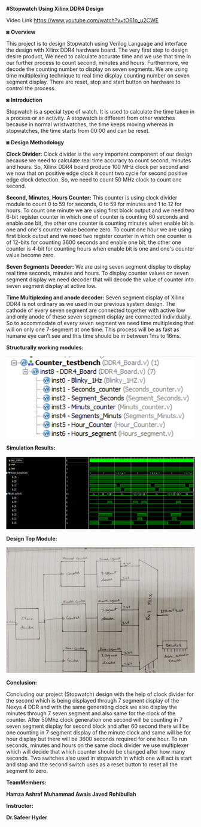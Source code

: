 **#Stopwatch Using Xilinx DDR4 Design**

Video Link
https://www.youtube.com/watch?v=tO61o_u2CWE



◙ **Overview**
	
  This project is to design Stopwatch using Verilog Language and interface the design with Xilinx DDR4 hardware board. The very first step to design desire product, We need to calculate accurate time and we use that time in our further process to count second, minutes and hours. Furthermore, we decode the counting number to display on seven segments. We are using time multiplexing technique to real time display counting number on seven segment display. There are reset, stop and start button on hardware to control the process.

◙ **Introduction**
	
  Stopwatch is a special type of watch. It is used to calculate the time taken in a process or an activity. A stopwatch is different from other watches because in normal wristwatches, the time keeps moving whereas in stopwatches, the time starts from 00:00 and can be reset. 

◙ **Design Methodology**

**Clock Divider:**
	Clock divider is the very important component of our design because we need to calculate real time accuracy to count second, minutes and hours. So, Xilinx DDR4 board produce 100 MHz clock per second and we now that on positive edge clock it count two cycle for second positive edge clock detection. So, we need to count 50 MHz clock to count one second.

**Second, Minutes, Hours Counter:**
	This counter is using clock divider module to count 0 to 59 for seconds, 0 to 59 for minutes and 1 to 12 for hours.
To count one minute we are using first block output and we need two 6-bit register counter in which one of counter is counting 60 seconds and enable one bit, the other one counter is counting minutes when enable bit is one and one's counter value become zero. 
To count one hour we are using first block output and we need two register counter in which one counter is of 12-bits for counting 3600 seconds and enable one bit, the other one counter is 4-bit for counting hours when enable bit is one and one's counter value become zero.

**Seven Segments Decoder:**
	 We are using seven segment display to display real time seconds, minutes and hours. To display counter values on seven segment display we need decoder that will decode the value of counter into seven segment display at active low.

**Time Multiplexing and anode decoder:**
	Seven segment display of Xilinx DDR4 is not ordinary as we used in our previous system design. The cathode of every seven segment are connected together with active low and only anode of these seven segment display are connected individually.  So to accommodate of every seven segment we need time multiplexing that will on only one 7-segment at one time. This process will be as fast as humane eye can’t see and this time should be in between 1ms to 16ms. 


**Structurally working modules:**

![](Images/Structure.PNG)

**Simulation Results:**

![](Images/Output.PNG)

**Design Top Module:**

![](Images/1b1f8370-9fc9-47cb-943f-507bd35ae377.jfif)


**Conclusion:**

Concluding our project (Stopwatch) design with the help of clock divider for the second which is being displayed through 7 segment display of the Nexys 4 DDR and with the
same generating clock we also display the minutes through 7 seven segment and also same for the clock of the counter. After 50Mhz clock generation one second will be counting
in 7 seven segment display for second block and after 60 second there will be one counting in 7 segment display of the minute clock and same will be for hour display but 
there will be 3600 seconds required for one hour. To run seconds, minutes and hours on the same clock divider we use multiplexer which will decide that which counter should 
be changed after how many seconds. Two switches also used in stopwatch in which one will act is start and stop and the second switch uses as a reset button to reset all the 
segment to zero.



**TeamMembers:**

**Hamza Ashraf**
**Muhammad Awais Javed**
**Rohibullah**

**Instructor:**

**Dr.Safeer Hyder**
